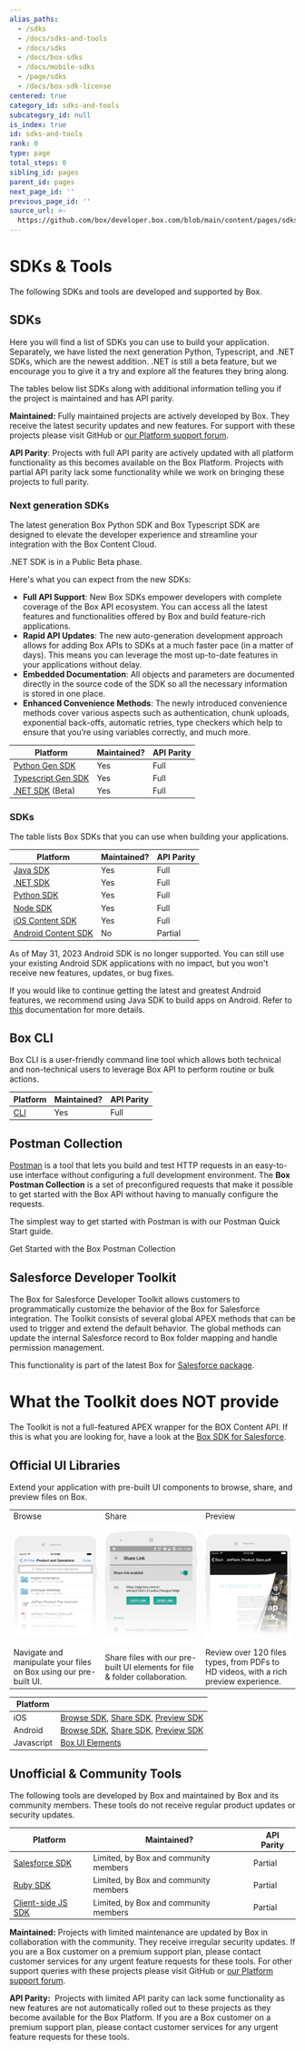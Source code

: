```yaml
---
alias_paths:
  - /sdks
  - /docs/sdks-and-tools
  - /docs/sdks
  - /docs/box-sdks
  - /docs/mobile-sdks
  - /page/sdks
  - /docs/box-sdk-license
centered: true
category_id: sdks-and-tools
subcategory_id: null
is_index: true
id: sdks-and-tools
rank: 0
type: page
total_steps: 0
sibling_id: pages
parent_id: pages
next_page_id: ''
previous_page_id: ''
source_url: >-
  https://github.com/box/developer.box.com/blob/main/content/pages/sdks-and-tools/index.md
---
```

# SDKs & Tools

The following SDKs and tools are developed and supported by Box.

## SDKs

Here you will find a list of SDKs
you can use to build your application.
Separately, we have listed the next generation
Python, Typescript, and .NET SDKs, which are the
newest addition.
.NET is still a beta feature, but we encourage
you to give it a try and explore all the
features they bring along.

<Message type='notice'>

The tables below list SDKs along with additional information
telling you if the project is maintained and has API
parity.

**Maintained:** Fully maintained projects are actively developed by Box. They
receive the latest security updates and new features. For support with these
projects please visit GitHub or [our Platform support forum][forum].

**API Parity**: Projects with full API parity are actively updated with all
platform functionality as this becomes available on the Box Platform. Projects
with partial API parity lack some functionality while we work on bringing
these projects to full parity.

</Message>

### Next generation SDKs

The latest generation Box Python SDK and Box Typescript
SDK are designed to elevate the developer
experience and streamline your integration
with the Box Content Cloud.

<Message type='notice'>

.NET SDK is in a Public Beta phase.

</Message>

Here's what you can expect from the new SDKs:

* **Full API Support**: New Box SDKs empower developers with complete coverage of the Box API ecosystem. You can access all the latest features and functionalities offered by Box and build feature-rich applications.
* **Rapid API Updates**: The new auto-generation development approach allows for adding Box APIs to SDKs at a much faster pace (in a matter of days). This means you can leverage the most up-to-date features in your applications without delay.
* **Embedded Documentation**:  All objects and parameters are documented directly in the source code of the SDK so all the necessary information is stored in one place.
* **Enhanced Convenience Methods**: The newly introduced convenience methods cover various aspects such as authentication, chunk uploads, exponential back-offs, automatic retries, type checkers which help to ensure that you’re using variables correctly, and much more.

| Platform                          | Maintained?  | API Parity |
| --------------------------------- | ----------- | ------- |
| [Python Gen SDK][pythongensdk]    | Yes         | Full    |
| [Typescript Gen SDK][tsgensdk]     | Yes         | Full    |
| [.NET SDK][dotnetgensdk] (Beta)      | Yes         | Full    |

### SDKs

The table lists Box SDKs that you can use
when building your applications.

| Platform                          | Maintained? | API Parity |
| --------------------------------- | ----------- | ------- |
| [Java SDK][javasdk]               | Yes         | Full    |
| [.NET SDK][dotnetsdk]             | Yes         | Full    |
| [Python SDK][pythonsdk]           | Yes         | Full    |
| [Node SDK][nodesdk]               | Yes         | Full    |
| [iOS Content SDK][iossdk]         | Yes         | Full    |
| [Android Content SDK][androidsdk] | No          | Partial |

<Message type='warning'>

As of May 31, 2023 Android SDK is no
longer supported. You can still
use your existing Android SDK applications
with no impact, but you won't receive new features,
updates, or bug fixes.

If you would like to continue getting the
latest and greatest Android features, we
recommend using Java SDK to build apps on Android.
Refer to [this][android-docs] documentation for more details.

</Message>

## Box CLI

Box CLI is a user-friendly command line tool which
allows both technical and non-technical users to
leverage Box API to perform routine or bulk actions.

| Platform                          | Maintained?  | API Parity |
| --------------------------------- | ----------- | ------- |
| [CLI][cli]                        | Yes         | Full    |

## Postman Collection

[Postman][postman] is a tool that lets you build and test HTTP requests in an
easy-to-use interface without configuring a full development environment. The
**Box Postman Collection** is a set of preconfigured requests that make it
possible to get started with the Box API without having to manually configure
the requests.

The simplest way to get started with Postman is with our Postman Quick Start guide.

<CTA to='g://tooling/postman/quick-start'>

Get Started with the Box Postman Collection

</CTA>

## Salesforce Developer Toolkit

The Box for Salesforce Developer Toolkit allows customers to programmatically
customize the behavior of the Box for Salesforce integration. The Toolkit
consists of several global APEX methods that can be used to trigger and extend
the default behavior. The global methods can update the internal Salesforce
record to Box folder mapping and handle permission management.

<Message type='notice'>

This functionality is part of the latest Box for
[Salesforce package][sf-package].

</Message>

<Message type='warning'>

# What the Toolkit does NOT provide

The Toolkit is not a full-featured APEX wrapper for the BOX Content API. If
this is what you are looking for, have a look at the
[Box SDK for Salesforce][sf-sdk].

</Message>

## Official UI Libraries

Extend your application with pre-built UI components to browse, share, and
preview files on Box.

|         |        |           |
| ------- | ------ | --------- |
| Browse  | Share  |Preview    |
| ![Browse][browseimg]   | ![Share][shareimg]   | ![Preview][previewimg]     |
| Navigate and manipulate your files on Box using our pre-built UI. | Share files with our pre-built UI elements for file & folder collaboration. | Review over 120 files types, from PDFs to HD videos, with a rich preview experience. |

| Platform   |      |
| ---------- | ---------------- |
| iOS  | [Browse SDK][iosbrowsesdk], [Share SDK][iossharesdk], [Preview SDK][iospreviewsdk]                                                                                                    |
| Android    | [Browse SDK](https://github.com/box/box-android-browse-sdk), [Share SDK](https://github.com/box/box-android-share-sdk), [Preview SDK](https://github.com/box/box-android-preview-sdk) |
| Javascript | [Box UI Elements](guide://embed/ui-elements/)    |

## Unofficial & Community Tools

The following tools are developed by Box and maintained by Box and its community
members. These tools do not receive regular product updates or security updates.

| Platform   | Maintained?    | API Parity  |
| ---------- | ---------------| ------- |
| [Salesforce SDK][salesforcesdk] | Limited, by Box and community members |Partial |
| [Ruby SDK][rubysdk]             | Limited, by Box and community members | Partial |
| [Client-side JS SDK][jssdk]     | Limited, by Box and community members | Partial |

<Message type='notice'>

**Maintained:** Projects with limited maintenance are updated by Box in
collaboration with the community. They receive irregular security updates. If
you are a Box customer on a premium support plan, please contact customer
services for any urgent feature requests for these tools. For other support
queries with these projects please visit GitHub or [our Platform support forum][forum].

**API Parity:**  Projects with limited API parity can lack some functionality
as new features are not automatically rolled out to these projects as they
become available for the Box Platform. If you are a Box customer on a premium
support plan, please contact customer services for any urgent feature requests
for these tools.

</Message>

[javasdk]: https://github.com/box/box-java-sdk
[dotnetsdk]: https://github.com/box/box-windows-sdk-v2
[pythonsdk]: https://github.com/box/box-python-sdk
[nodesdk]: https://github.com/box/box-node-sdk
[iossdk]: https://github.com/box/box-ios-sdk
[androidsdk]: https://github.com/box/box-android-sdk
[android-docs]: https://github.com/box/box-java-sdk/blob/main/doc/android.md
[cli]: https://github.com/box/boxcli
[forum]: https://forum.box.com/
[browseimg]: ./browse.jpg
[shareimg]: ./share.jpg
[previewimg]: ./preview.jpg
[iosbrowsesdk]: https://github.com/box/box-ios-browse-sdk
[iossharesdk]: https://github.com/box/box-ios-share-sdk
[iospreviewsdk]: https://github.com/box/box-ios-preview-sdk
[salesforcesdk]: https://github.com/box/box-salesforce-sdk
[rubysdk]: https://github.com/cburnette/boxr
[jssdk]: https://github.com/allenmichael/box-javascript-sdk
[pythongensdk]: https://github.com/box/box-python-sdk-gen
[tsgensdk]: https://github.com/box/box-typescript-sdk-gen
[dotnetgensdk]: https://github.com/box/box-dotnet-sdk-gen
[postman]: https://postman.com
<!-- i18n-enable localize-links -->

[sf-package]: https://support.box.com/hc/en-us/articles/360044195713-Installing-and-Configuring-Box-For-Salesforce
[sf-sdk]: https://github.com/box/box-salesforce-sdk
<!-- i18n-disable localize-links -->